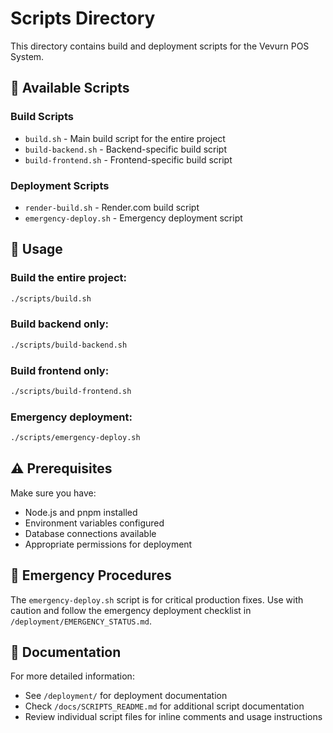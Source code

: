 # Scripts Directory

This directory contains build and deployment scripts for the Vevurn POS System.

## 📁 Available Scripts

### Build Scripts
- `build.sh` - Main build script for the entire project
- `build-backend.sh` - Backend-specific build script
- `build-frontend.sh` - Frontend-specific build script

### Deployment Scripts
- `render-build.sh` - Render.com build script
- `emergency-deploy.sh` - Emergency deployment script

## 🔧 Usage

### Build the entire project:
```bash
./scripts/build.sh
```

### Build backend only:
```bash
./scripts/build-backend.sh
```

### Build frontend only:
```bash
./scripts/build-frontend.sh
```

### Emergency deployment:
```bash
./scripts/emergency-deploy.sh
```

## ⚠️ Prerequisites

Make sure you have:
- Node.js and pnpm installed
- Environment variables configured
- Database connections available
- Appropriate permissions for deployment

## 🚨 Emergency Procedures

The `emergency-deploy.sh` script is for critical production fixes. Use with caution and follow the emergency deployment checklist in `/deployment/EMERGENCY_STATUS.md`.

## 📖 Documentation

For more detailed information:
- See `/deployment/` for deployment documentation
- Check `/docs/SCRIPTS_README.md` for additional script documentation
- Review individual script files for inline comments and usage instructions
